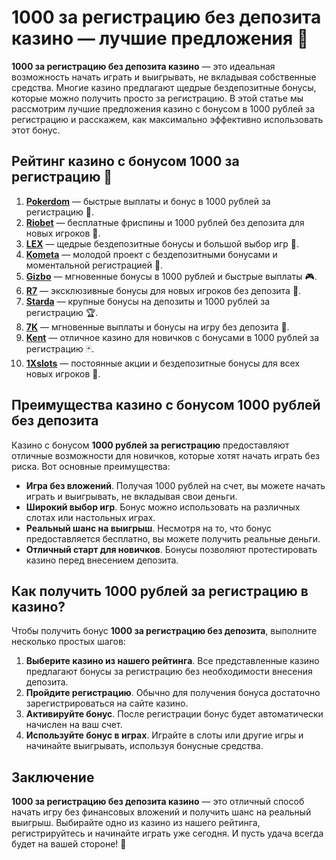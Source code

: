 # 1000 за регистрацию без депозита казино — лучшие предложения 🎰

**1000 за регистрацию без депозита казино** — это идеальная возможность начать играть и выигрывать, не вкладывая собственные средства. Многие казино предлагают щедрые бездепозитные бонусы, которые можно получить просто за регистрацию. В этой статье мы рассмотрим лучшие предложения казино с бонусом в 1000 рублей за регистрацию и расскажем, как максимально эффективно использовать этот бонус.

## Рейтинг казино с бонусом 1000 за регистрацию 🎯

1. **[Pokerdom](https://brandplay.link/4k77v2yx)** — быстрые выплаты и бонус в 1000 рублей за регистрацию 🎲.
2. **[Riobet](https://brandplay.link/7xBLTPyj)** — бесплатные фриспины и 1000 рублей без депозита для новых игроков 🎁.
3. **[LEX](https://brandplay.link/zW4hdDFV)** — щедрые бездепозитные бонусы и большой выбор игр 💸.
4. **[Kometa](https://brandplay.link/8ZymQJV8)** — молодой проект с бездепозитными бонусами и моментальной регистрацией 🌟.
5. **[Gizbo](https://brandplay.link/bprXw4YV)** — мгновенные бонусы в 1000 рублей и быстрые выплаты 🎮.
6. **[R7](https://brandplay.link/bMd3Yjsw)** — эксклюзивные бонусы для новых игроков без депозита 🎰.
7. **[Starda](https://brandplay.link/fB7xwRFL)** — крупные бонусы на депозиты и 1000 рублей за регистрацию 🏆.
8. **[7K](https://brandplay.link/BvQyFShp)** — мгновенные выплаты и бонусы на игру без депозита 🎉.
9. **[Kent](https://brandplay.link/Fv2WP3js)** — отличное казино для новичков с бонусами в 1000 рублей за регистрацию 🃏.
10. **[1Xslots](https://brandplay.link/hSB1khtr)** — постоянные акции и бездепозитные бонусы для всех новых игроков 🎰.

## Преимущества казино с бонусом 1000 рублей без депозита

Казино с бонусом **1000 рублей за регистрацию** предоставляют отличные возможности для новичков, которые хотят начать играть без риска. Вот основные преимущества:

- **Игра без вложений**. Получая 1000 рублей на счет, вы можете начать играть и выигрывать, не вкладывая свои деньги.
- **Широкий выбор игр**. Бонус можно использовать на различных слотах или настольных играх.
- **Реальный шанс на выигрыш**. Несмотря на то, что бонус предоставляется бесплатно, вы можете получить реальные деньги.
- **Отличный старт для новичков**. Бонусы позволяют протестировать казино перед внесением депозита.

## Как получить 1000 рублей за регистрацию в казино?

Чтобы получить бонус **1000 за регистрацию без депозита**, выполните несколько простых шагов:

1. **Выберите казино из нашего рейтинга**. Все представленные казино предлагают бонусы за регистрацию без необходимости внесения депозита.
2. **Пройдите регистрацию**. Обычно для получения бонуса достаточно зарегистрироваться на сайте казино.
3. **Активируйте бонус**. После регистрации бонус будет автоматически начислен на ваш счет.
4. **Используйте бонус в играх**. Играйте в слоты или другие игры и начинайте выигрывать, используя бонусные средства.

## Заключение

**1000 за регистрацию без депозита казино** — это отличный способ начать игру без финансовых вложений и получить шанс на реальный выигрыш. Выбирайте одно из казино из нашего рейтинга, регистрируйтесь и начинайте играть уже сегодня. И пусть удача всегда будет на вашей стороне! 🎰
